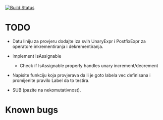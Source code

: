 [![Build Status](https://travis-ci.org/elvircrn/bcomp.svg?branch=master)](https://travis-ci.org/elvircrn/bcomp)

# TODO
* Datu liniju za provjeru dodajte iza svih UnaryExpr i PostfixExpr za operatore inkrementiranja i dekrementiranja.

* Implement IsAssignable
  * Check if IsAssignable properly handles unary increment/decrement

* Napisite funkciju koja provjerava da li je goto labela vec definisana i promijenite pravilo Label da to testira.

* SUB (pazite na nekomutativnost).

# Known bugs
